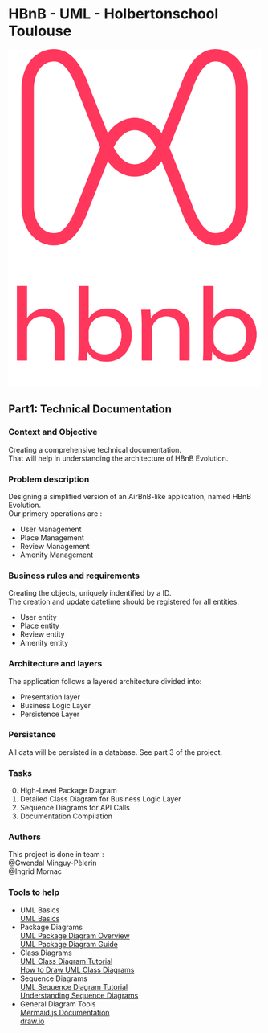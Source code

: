 # **HBnB - UML - Holbertonschool Toulouse**  
![logo](https://github.com/Mornac/holbertonschool-hbnb/blob/main/media/png/logo.png)

## **Part1: Technical Documentation**  
### **Context and Objective**
Creating a comprehensive technical documentation.  
That will help in understanding the architecture of HBnB Evolution.

### **Problem description**
Designing a simplified version of an AirBnB-like application, named HBnB Evolution.  
Our primery operations are :
- User Management  
- Place Management  
- Review Management  
- Amenity Management  

### **Business rules and requirements**
Creating the objects, uniquely indentified by a ID.  
The creation and update datetime should be registered for all entities.
- User entity  
- Place entity  
- Review entity  
- Amenity entity  

### **Architecture and layers**
The application follows a layered architecture divided into:  
- Presentation layer  
- Business Logic Layer  
- Persistence Layer  

### **Persistance**
All data will be persisted in a database. See part 3 of the project.  

### **Tasks**
0. High-Level Package Diagram  
1. Detailed Class Diagram for Business Logic Layer  
2. Sequence Diagrams for API Calls  
3. Documentation Compilation  

### **Authors**
This project is done in team :  
@Gwendal Minguy-Pèlerin  
@Ingrid Mornac

### **Tools to help**
- UML Basics  
[UML Basics](https://github.com/Mornac/holbertonschool-hbnb/blob/main/media/png/OOP%20-%20Introduction%20to%20UML%20Public.pdf)
- Package Diagrams  
[UML Package Diagram Overview](https://www.uml-diagrams.org/package-diagrams.html)  
[UML Package Diagram Guide](https://www.visual-paradigm.com/guide/uml-unified-modeling-language/what-is-package-diagram/)  
- Class Diagrams  
[UML Class Diagram Tutorial](https://creately.com/blog/software-teams/class-diagram-tutorial/)  
[How to Draw UML Class Diagrams](https://www.visual-paradigm.com/guide/uml-unified-modeling-language/what-is-class-diagram/)  
- Sequence Diagrams  
[UML Sequence Diagram Tutorial](https://creately.com/guides/sequence-diagram-tutorial/)  
[Understanding Sequence Diagrams](https://www.uml-diagrams.org/sequence-diagrams.html)  
- General Diagram Tools  
[Mermaid.js Documentation](http://mermaid.js.org/)  
[draw.io](https://www.drawio.com/)
